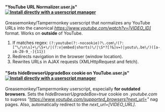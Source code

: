 
#### "YouTube URL Normalizer.user.js" [![Install directly with a userscript manager](https://img.shields.io/badge/install-userscript-brightgreen)](https://github.com/oshirinap/myuserscripts/raw/main/YouTube%20URL%20Normalizer.user.js)
 Greasemonkey/Tampermonkey userscript that normalizes any YouTube URLs into the canonical _https://www.youtube.com/watch?v=[VIDEO_ID]_ format. Works on **outside** of YouTube.
 1. If matches regex: `(?:youtube(?:-nocookie)?\.com\/(?:[^\/\n\s]+\/\S+\/|(?:v|embed|shorts)\/|\S*?[?&]v=)|youtu\.be\/)([a-zA-Z0-9_-]{11})`
 2. Redirects navigation in the browser (window location).
 3. Rewrites URLs in AJAX requests (XMLHttpRequest and fetch).
#### "Sets hideBrowserUpgradeBox cookie on YouTube.user.js" [![Install directly with a userscript manager](https://img.shields.io/badge/install-userscript-brightgreen)](https://github.com/oshirinap/myuserscripts/raw/main/Sets%20hideBrowserUpgradeBox%20cookie%20on%20YouTube.user.js)
 Greasemonkey/Tampermonkey userscript, especially **for outdated browsers**. Sets the _hideBrowserUpgradeBox=true_ cookie on _.youtube.com_ to supress 
_"https://www.youtube.com/supported_browsers?next_url="_ nag pages.
 Also, automatically redirect to the _next_url=[VIDEO_URL]_.
